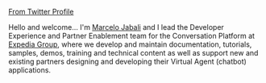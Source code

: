 <!--
**mjabali/mjabali** is a ✨ _special_ ✨ repository because its `README.md` (this file) appears on your GitHub profile.

### Hi there 👋
Here are some ideas to get you started:

- 🔭 I’m currently working on ...
- 🌱 I’m currently learning ...
- 👯 I’m looking to collaborate on ...
- 🤔 I’m looking for help with ...
- 💬 Ask me about ...
- 📫 How to reach me: ...
- 😄 Pronouns: ...
- ⚡ Fun fact: ...
-->

[From Twitter Profile](https://github.com/mjabali/mjabali/blob/master/1451173479.jpeg)

Hello and welcome... I'm [Marcelo Jabali](https://twitter.com/mjabali) and I lead the Developer Experience and Partner Enablement team for the Conversation Platform  at [Expedia Group](https://www.expediagroup.com), where we develop and maintain documentation, tutorials, samples, demos, training and technical content as well as support new and existing partners designing and developing their Virtual Agent (chatbot) applications.
